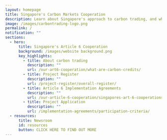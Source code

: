 ```yaml
---
layout: homepage
title: Singapore's Carbon Markets Cooperation
description: Learn about Singapore's approach to carbon trading, and what it accomplishes.
image: /images/carbontrading-logo.png
permalink: /
notification: ""
sections:
  - hero:
      title: Singapore's Article 6 Cooperation
      background: /images/website background.png
      key_highlights:
        - title: About carbon trading
          description: ""
          url: /our-art6-cooperation/what-are-carbon-credits/
        - title: Project Register
          description: ""
          url: /project-register/overall-register/
        - title: Article 6 Implementation Agreements
          description: ""
          url: /our-article-6-cooperation/singapores-art-6-cooperations/overview/
        - title: Project Application
          description: ""
          url: /implementation-agreements/participation-criteria/
  - resources:
      title: Newsroom
      id: resources
      button: CLICK HERE TO FIND OUT MORE
---
```

